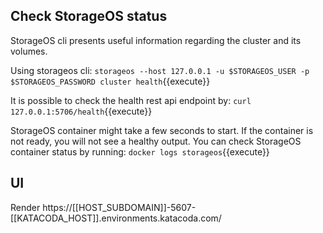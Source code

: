 ## Check StorageOS status

StorageOS cli presents useful information regarding the cluster and its volumes. 

Using storageos cli: ``storageos --host 127.0.0.1 -u $STORAGEOS_USER -p $STORAGEOS_PASSWORD cluster health``{{execute}}

It is possible to check the health rest api endpoint by: ``curl 127.0.0.1:5706/health``{{execute}}

StorageOS container might take a few seconds to start. If the container is not ready, you will not see a healthy output. You can check StorageOS container status
by running: `docker logs storageos`{{execute}}


## UI

Render https://[[HOST_SUBDOMAIN]]-5607-[[KATACODA_HOST]].environments.katacoda.com/
